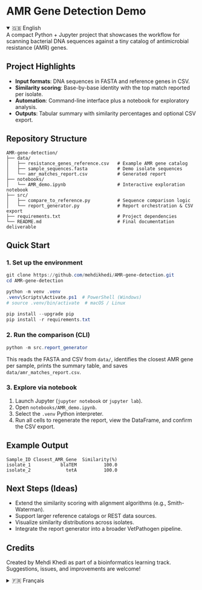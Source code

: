 # AMR Gene Detection Demo

<details open>
  <summary>🇬🇧 English</summary>
A compact Python + Jupyter project that showcases the workflow for scanning bacterial
DNA sequences against a tiny catalog of antimicrobial resistance (AMR) genes.

## Project Highlights

- **Input formats**: DNA sequences in FASTA and reference genes in CSV.
- **Similarity scoring**: Base-by-base identity with the top match reported per isolate.
- **Automation**: Command-line interface plus a notebook for exploratory analysis.
- **Outputs**: Tabular summary with similarity percentages and optional CSV export.

## Repository Structure

```
AMR-gene-detection/
├── data/
│   ├── resistance_genes_reference.csv   # Example AMR gene catalog
│   ├── sample_sequences.fasta           # Demo isolate sequences
│   └── amr_matches_report.csv           # Generated report
├── notebooks/
│   └── AMR_demo.ipynb                   # Interactive exploration notebook
├── src/
│   ├── compare_to_reference.py          # Sequence comparison logic
│   └── report_generator.py              # Report orchestration & CSV export
├── requirements.txt                     # Project dependencies
└── README.md                            # Final documentation deliverable
```

## Quick Start

### 1. Set up the environment

```powershell
git clone https://github.com/mehdikhedi/AMR-gene-detection.git
cd AMR-gene-detection

python -m venv .venv
.venv\Scripts\Activate.ps1  # PowerShell (Windows)
# source .venv/bin/activate  # macOS / Linux

pip install --upgrade pip
pip install -r requirements.txt
```

### 2. Run the comparison (CLI)

```powershell
python -m src.report_generator
```

This reads the FASTA and CSV from `data/`, identifies the closest AMR gene per sample,
prints the summary table, and saves `data/amr_matches_report.csv`.

### 3. Explore via notebook

1. Launch Jupyter (`jupyter notebook` or `jupyter lab`).
2. Open `notebooks/AMR_demo.ipynb`.
3. Select the `.venv` Python interpreter.
4. Run all cells to regenerate the report, view the DataFrame, and confirm the CSV export.

## Example Output

```text
Sample_ID Closest_AMR_Gene  Similarity(%)
isolate_1           blaTEM          100.0
isolate_2             tetA          100.0
```

## Next Steps (Ideas)

- Extend the similarity scoring with alignment algorithms (e.g., Smith-Waterman).
- Support larger reference catalogs or REST data sources.
- Visualize similarity distributions across isolates.
- Integrate the report generator into a broader VetPathogen pipeline.

## Credits

Created by Mehdi Khedi as part of a bioinformatics learning track. Suggestions,
issues, and improvements are welcome!
</details>


<details> 
  <summary>🇫🇷 Français</summary>
Un projet Python + Jupyter compact qui illustre comment comparer des séquences
ADN bactériennes à un petit catalogue de gènes de résistance aux antimicrobiens (AMR).

## Points clés du projet

- **Formats d'entrée** : séquences ADN au format FASTA et gènes de référence en CSV.
- **Score de similarité** : identité base par base avec le meilleur gène reporté pour
  chaque isolat.
- **Automatisation** : interface en ligne de commande et notebook pour l'analyse
  exploratoire.
- **Résultats** : tableau de synthèse avec pourcentages de similarité et export CSV
  optionnel.

## Organisation du dépôt

```
AMR-gene-detection/
├── data/
│   ├── resistance_genes_reference.csv   # Petit catalogue AMR d'exemple
│   ├── sample_sequences.fasta           # Séquences d'isolats de démonstration
│   └── amr_matches_report.csv           # Rapport généré
├── notebooks/
│   └── AMR_demo.ipynb                   # Notebook d'exploration interactive
├── src/
│   ├── compare_to_reference.py          # Logique de comparaison de séquences
│   └── report_generator.py              # Génération du rapport et export CSV
├── requirements.txt                     # Dépendances du projet
└── README.md                            # Documentation finale
```

## Mise en route

### 1. Préparer l'environnement

```powershell
git clone https://github.com/mehdikhedi/AMR-gene-detection.git
cd AMR-gene-detection

python -m venv .venv
.venv\Scripts\Activate.ps1  # PowerShell (Windows)
# source .venv/bin/activate  # macOS / Linux

pip install --upgrade pip
pip install -r requirements.txt
```

### 2. Lancer la comparaison (CLI)

```powershell
python -m src.report_generator
```

La commande lit les fichiers FASTA/CSV dans `data/`, identifie pour chaque échantillon
le gène AMR le plus proche, affiche le tableau récapitulatif et enregistre
`data/amr_matches_report.csv`.

### 3. Explorer avec le notebook

1. Lancer Jupyter (`jupyter notebook` ou `jupyter lab`).
2. Ouvrir `notebooks/AMR_demo.ipynb`.
3. Sélectionner l'interpréteur Python de `.venv`.
4. Exécuter toutes les cellules pour régénérer le rapport, visualiser le DataFrame et
   vérifier l'export CSV.

## Exemple de sortie

```text
Sample_ID Closest_AMR_Gene  Similarity(%)
isolate_1           blaTEM          100.0
isolate_2             tetA          100.0
```

## Idées pour aller plus loin

- Utiliser des algorithmes d'alignement (p. ex. Smith-Waterman) pour affiner les scores.
- Supporter des catalogues de référence plus grands ou des sources REST.
- Visualiser les distributions de similarité entre isolats.
- Intégrer le générateur de rapports dans une chaîne de traitement VetPathogen plus large.

## Crédits

Projet réalisé par Mehdi Khedi dans le cadre d'un parcours d'apprentissage
en bio-informatique. Vos retours et suggestions sont les bienvenus !
</details>
